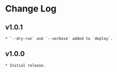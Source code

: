 # Change Log

## v1.0.1
    * `--dry-run` and `--verbose` added to `deploy`.

## v1.0.0
    * Initial release.
